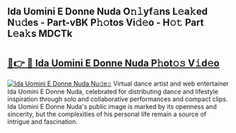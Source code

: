 ## Ida Uomini E Donne Nuda O𝚗𝚕yf𝚊ns L𝚎a𝚔ed N𝚞𝚍es - Part-vBK P𝚑𝚘tos Vi𝚍𝚎o - H𝚘𝚝 Part L𝚎a𝚔s MDCTk

# <h2><a href="http://kf9a4x.oniu.top/?m=Ida+Uomini+E+Donne+Nuda">🔗👉 🔴 Ida Uomini E Donne Nuda P𝚑ot𝚘𝚜 V𝚒d𝚎o</a></h2>

[![Ida Uomini E Donne Nuda Nu𝚍e𝚜](https://i.imgur.com/0qMVB7G.gif)](http://kf9a4x.oniu.top/?m=Ida+Uomini+E+Donne+Nuda)
Virtual dance artist and web entertainer Ida Uomini E Donne Nuda, celebrated for distributing dance and lifestyle inspiration through solo and collaborative performances and compact clips. Ida Uomini E Donne Nuda's public image is marked by its openness and sincerity, but the complexities of his personal life remain a source of intrigue and fascination.  
